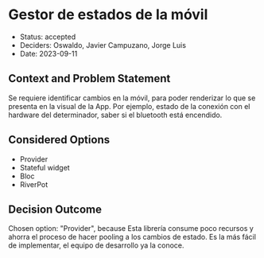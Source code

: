 # Gestor de estados de la móvil

* Status: accepted
* Deciders: Oswaldo, Javier Campuzano, Jorge Luis
* Date: 2023-09-11

## Context and Problem Statement

Se requiere identificar cambios en la móvil, para poder renderizar lo que se presenta en la visual de la App. Por ejemplo, estado de la conexión con el hardware del determinador, saber si el bluetooth está encendido.

## Considered Options

* Provider
* Stateful widget
* Bloc
* RiverPot

## Decision Outcome

Chosen option: "Provider", because Esta librería consume poco recursos y ahorra el proceso de hacer pooling a los cambios de estado. Es la más fácil de implementar, el equipo de desarrollo ya la conoce.
